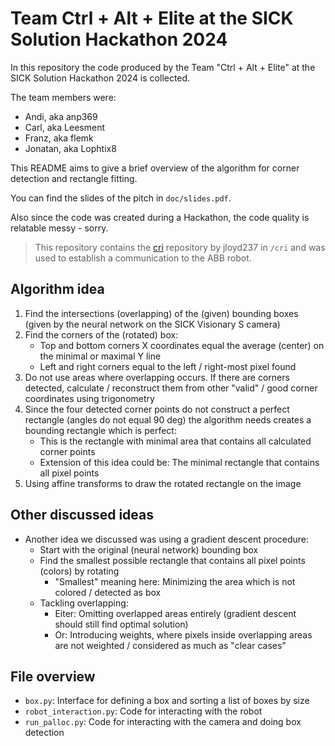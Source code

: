 # Team Ctrl + Alt + Elite at the SICK Solution Hackathon 2024
In this repository the code produced by the Team "Ctrl + Alt + Elite" at the SICK Solution Hackathon 2024 is collected.

The team members were:
- Andi, aka anp369
- Carl, aka Leesment
- Franz, aka flemk
- Jonatan, aka Lophtix8

This README aims to give a brief overview of the algorithm for corner detection and rectangle fitting.

You can find the slides of the pitch in `doc/slides.pdf`.

Also since the code was created during a Hackathon, the code quality is relatable messy - sorry.

> This repository contains the [cri](https://github.com/jloyd237/cri) repository by jloyd237 in `/cri` and was used to establish a communication to the ABB robot.

## Algorithm idea
1. Find the intersections (overlapping) of the (given) bounding boxes (given by the neural network on the SICK Visionary S camera)
2. Find the corners of the (rotated) box:
    - Top and bottom corners X coordinates equal the average (center) on the minimal or maximal Y line
    - Left and right corners equal to the left / right-most pixel found
3. Do not use areas where overlapping occurs. If there are corners detected, calculate / reconstruct them from other "valid" / good corner coordinates using trigonometry
4. Since the four detected corner points do not construct a perfect rectangle (angles do not equal 90 deg) the algorithm needs creates a bounding rectangle which is perfect:
    - This is the rectangle with minimal area that contains all calculated corner points
    - Extension of this idea could be: The minimal rectangle that contains all pixel points
5. Using affine transforms to draw the rotated rectangle on the image

## Other discussed ideas
- Another idea we discussed was using a gradient descent procedure:
    - Start with the original (neural network) bounding box
    - Find the smallest possible rectangle that contains all pixel points (colors) by rotating
        - "Smallest" meaning here: Minimizing the area which is not colored / detected as box
    - Tackling overlapping:
        - Eiter: Omitting overlapped areas entirely (gradient descent should still find optimal solution)
        - Or: Introducing weights, where pixels inside overlapping areas are not weighted / considered as much as "clear cases"

## File overview

- `box.py`: Interface for defining a box and sorting a list of boxes by size  
- `robot_interaction.py`: Code for interacting with the robot   
- `run_palloc.py`: Code for interacting with the camera and doing box detection
